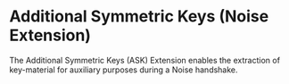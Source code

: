 # Additional Symmetric Keys (Noise Extension)

The Additional Symmetric Keys (ASK) Extension enables the extraction of key-material
for auxiliary purposes during a Noise handshake.
